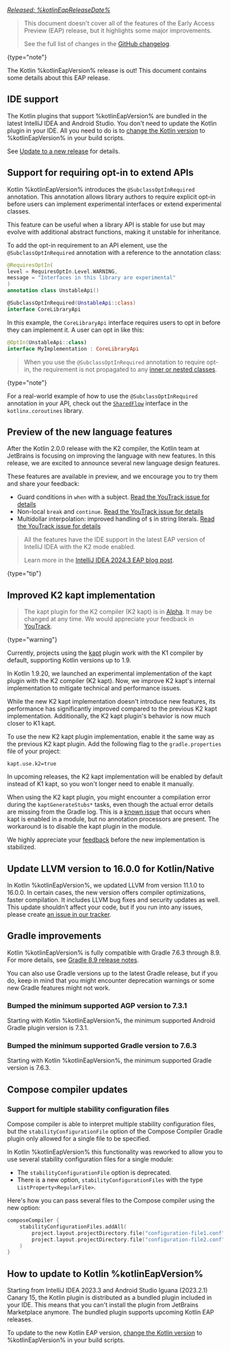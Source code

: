 [//]: # (title: What's new in Kotlin %kotlinEapVersion%)

_[Released: %kotlinEapReleaseDate%](eap.md#build-details)_

> This document doesn't cover all of the features of the Early Access Preview (EAP) release, 
> but it highlights some major improvements.
>
> See the full list of changes in the [GitHub changelog](https://github.com/JetBrains/kotlin/releases/tag/v%kotlinEapVersion%).
>
{type="note"}

The Kotlin %kotlinEapVersion% release is out!
This document contains some details about this EAP release.

## IDE support

The Kotlin plugins that support %kotlinEapVersion% are bundled in the latest IntelliJ IDEA and Android Studio. 
You don't need to update the Kotlin plugin in your IDE. 
All you need to do is to [change the Kotlin version](configure-build-for-eap.md) to %kotlinEapVersion% in your build scripts.

See [Update to a new release](releases.md#update-to-a-new-kotlin-version) for details.

## Support for requiring opt-in to extend APIs

Kotlin %kotlinEapVersion% introduces the `@SubclassOptInRequired` annotation.
This annotation allows library authors 
to require explicit opt-in before users can implement experimental interfaces or extend experimental classes.

This feature can be useful when a library API is stable for use but may evolve with additional abstract functions,
making it unstable for inheritance.

To add the opt-in requirement to an API element, 
use the `@SubclassOptInRequired` annotation with a reference to the annotation class:

```kotlin
@RequiresOptIn(
level = RequiresOptIn.Level.WARNING,
message = "Interfaces in this library are experimental"
)
annotation class UnstableApi()

@SubclassOptInRequired(UnstableApi::class)
interface CoreLibraryApi
```

In this example, the `CoreLibraryApi` interface requires users to opt in before they can implement it.
A user can opt in like this:

```kotlin
@OptIn(UnstableApi::class)
interface MyImplementation : CoreLibraryApi
```

> When you use the `@SubclassOptInRequired` annotation to require opt-in, 
> the requirement is not propagated to any [inner or nested classes](nested-classes.md).
>
{type="note"}

For a real-world example of how to use the `@SubclassOptInRequired` annotation in your API, 
check out the [`SharedFlow`](https://kotlinlang.org/api/kotlinx.coroutines/kotlinx-coroutines-core/kotlinx.coroutines.flow/-shared-flow/) 
interface in the `kotlinx.coroutines` library.

## Preview of the new language features

After the Kotlin 2.0.0 release with the K2 compiler, 
the Kotlin team at JetBrains is focusing on improving the language with new features. 
In this release, we are excited to announce several new language design features.

These features are available in preview, and we encourage you to try them and share your feedback:
* Guard conditions in `when` with a subject. [Read the YouTrack issue for details](https://youtrack.jetbrains.com/issue/KT-13626)
* Non-local `break` and `continue`. [Read the YouTrack issue for details](https://youtrack.jetbrains.com/issue/KT-1436)
* Multidollar interpolation: improved handling of `$` in string literals. 
  [Read the YouTrack issue for details](https://youtrack.jetbrains.com/issue/KT-2425)

> All the features have the IDE support in the latest EAP version of IntelliJ IDEA with the K2 mode enabled.
> 
> Learn more in the [IntelliJ IDEA 2024.3 EAP blog post](https://blog.jetbrains.com/idea/2024/09/intellij-idea-2024-3-eap/#k2-mode-enabled-by-default).
> 
{type="tip"}

<!-- [See the full list of Kotlin language design features and proposals](kotlin-language-features-and-proposals.md). -->

## Improved K2 kapt implementation

> The kapt plugin for the K2 compiler (K2 kapt) is in [Alpha](https://kotlinlang.org/docs/components-stability.html#stability-levels-explained).
> It may be changed at any time. We would appreciate your feedback in [YouTrack](https://youtrack.jetbrains.com/issue/KT-71439/K2-kapt-feedback).
>
{type="warning"}

Currently, projects using the [kapt](https://kotlinlang.org/docs/kapt.html) plugin work with the K1 compiler by default, 
supporting Kotlin versions up to 1.9.

In Kotlin 1.9.20, we launched an experimental implementation of the kapt plugin with the K2 compiler (K2 kapt). 
Now, we improve K2 kapt's internal implementation to mitigate technical and performance issues.

While the new K2 kapt implementation doesn't introduce new features,
its performance has significantly improved compared to the previous K2 kapt implementation.
Additionally, the K2 kapt plugin's behavior is now much closer to K1 kapt.

To use the new K2 kapt plugin implementation, enable it the same way as the previous K2 kapt plugin. 
Add the following flag to the `gradle.properties` file of your project:

```text
kapt.use.k2=true
```

In upcoming releases, the K2 kapt implementation will be enabled by default instead of K1 kapt, 
so you won't longer need to enable it manually.

When using the K2 kapt plugin, you might encounter a compilation error during the `kaptGenerateStubs*` tasks,
even though the actual error details are missing from the Gradle log.
This is a [known issue](https://youtrack.jetbrains.com/issue/KT-71431) that occurs when kapt is enabled in a module, 
but no annotation processors are present. The workaround is to disable the kapt plugin in the module.

We highly appreciate your [feedback](https://youtrack.jetbrains.com/issue/KT-71439/K2-kapt-feedback)
before the new implementation is stabilized.

## Update LLVM version to 16.0.0 for Kotlin/Native

In Kotlin %kotlinEapVersion%, we updated LLVM from version 11.1.0 to 16.0.0. 
In certain cases, the new version offers compiler optimizations, faster compilation. 
It includes LLVM bug fixes and security updates as well.  
This update shouldn’t affect your code, but if you run into any issues, 
please create [an issue in our tracker](https://kotl.in/issue).

## Gradle improvements

Kotlin %kotlinEapVersion% is fully compatible with Gradle 7.6.3 through 8.9. 
For more details, see [Gradle 8.9 release notes](https://docs.gradle.org/8.9/release-notes.html).

You can also use Gradle versions up to the latest Gradle release, 
but if you do, keep in mind that you might encounter deprecation warnings or some new Gradle features might not work.

### Bumped the minimum supported AGP version to 7.3.1

Starting with Kotlin %kotlinEapVersion%, the minimum supported Android Gradle plugin version is 7.3.1.

### Bumped the minimum supported Gradle version to 7.6.3

Starting with Kotlin %kotlinEapVersion%, the minimum supported Gradle version is 7.6.3.

## Compose compiler updates

### Support for multiple stability configuration files

Compose compiler is able to interpret multiple stability configuration files,
but the `stabilityConfigurationFile` option of the Compose Compiler Gradle plugin only allowed for a single file to be specified.

In Kotlin %kotlinEapVersion% this functionality was reworked to allow you to use several stability configuration files 
for a single module:

* The `stabilityConfigurationFile` option is deprecated.
* There is a new option, `stabilityConfigurationFiles` with the type `ListProperty<RegularFile>`.

Here's how you can pass several files to the Compose compiler using the new option:

```kotlin
composeCompiler {
    stabilityConfigurationFiles.addAll(
        project.layout.projectDirectory.file("configuration-file1.conf"),
        project.layout.projectDirectory.file("configuration-file2.conf"),
    )
}
```

## How to update to Kotlin %kotlinEapVersion%

Starting from IntelliJ IDEA 2023.3 and Android Studio Iguana (2023.2.1) Canary 15, the Kotlin plugin is distributed as a 
bundled plugin included in your IDE. This means that you can't install the plugin from JetBrains Marketplace anymore. 
The bundled plugin supports upcoming Kotlin EAP releases.

To update to the new Kotlin EAP version, [change the Kotlin version](configure-build-for-eap.md#adjust-the-kotlin-version) 
to %kotlinEapVersion% in your build scripts.